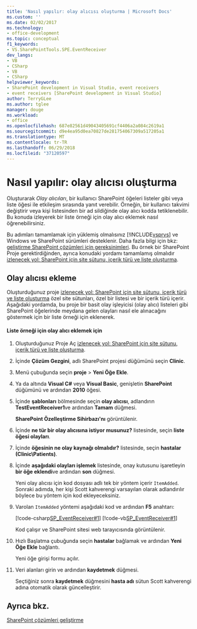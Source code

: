 ```yaml
---
title: 'Nasıl yapılır: olay alıcısı oluşturma | Microsoft Docs'
ms.custom: ''
ms.date: 02/02/2017
ms.technology:
- office-development
ms.topic: conceptual
f1_keywords:
- VS.SharePointTools.SPE.EventReceiver
dev_langs:
- VB
- CSharp
- VB
- CSharp
helpviewer_keywords:
- SharePoint development in Visual Studio, event receivers
- event receivers [SharePoint development in Visual Studio]
author: TerryGLee
ms.author: tglee
manager: douge
ms.workload:
- office
ms.openlocfilehash: 687e82561d49043405691cf4406a2a084c2619a1
ms.sourcegitcommit: d9e4ea95d0ea70827de281754067309a517205a1
ms.translationtype: MT
ms.contentlocale: tr-TR
ms.lasthandoff: 06/29/2018
ms.locfileid: "37120597"
---
```

# <a name="how-to-create-an-event-receiver"></a>Nasıl yapılır: olay alıcısı oluşturma
  Oluşturarak *Olay alıcıları*, bir kullanıcı SharePoint öğeleri listeler gibi veya liste öğesi ile etkileşim sırasında yanıt verebilir. Örneğin, bir kullanıcı takvimi değiştirir veya kişi listesinden bir ad sildiğinde olay alıcı kodda tetiklenebilir. Bu konuda izleyerek bir liste örneği için olay alıcı eklemek nasıl öğrenebilirsiniz.  
  
 Bu adımları tamamlamak için yüklemiş olmalısınız [!INCLUDE[vsprvs](../sharepoint/includes/vsprvs-md.md)] ve Windows ve SharePoint sürümleri desteklenir. Daha fazla bilgi için bkz: [geliştirme SharePoint çözümleri için gereksinimleri](../sharepoint/requirements-for-developing-sharepoint-solutions.md). Bu örnek bir SharePoint Proje gerektirdiğinden, ayrıca konudaki yordamı tamamlamış olmalıdır [izlenecek yol: SharePoint için site sütunu, içerik türü ve liste oluşturma](../sharepoint/walkthrough-create-a-site-column-content-type-and-list-for-sharepoint.md).  
  
## <a name="adding-an-event-receiver"></a>Olay alıcısı ekleme  
 Oluşturduğunuz proje [izlenecek yol: SharePoint için site sütunu, içerik türü ve liste oluşturma](../sharepoint/walkthrough-create-a-site-column-content-type-and-list-for-sharepoint.md) özel site sütunları, özel bir listesi ve bir içerik türü içerir. Aşağıdaki yordamda, bu proje bir basit olay işleyicisi (olay alıcı) listeleri gibi SharePoint öğelerinde meydana gelen olayları nasıl ele alınacağını göstermek için bir liste örneği için eklenerek.  
  
#### <a name="to-add-an-event-receiver-to-the-list-instance"></a>Liste örneği için olay alıcı eklemek için  
  
1.  Oluşturduğunuz Proje Aç [izlenecek yol: SharePoint için site sütunu, içerik türü ve liste oluşturma](../sharepoint/walkthrough-create-a-site-column-content-type-and-list-for-sharepoint.md).  
  
2.  İçinde **Çözüm Gezgini**, adlı SharePoint projesi düğümünü seçin **Clinic**.  
  
3.  Menü çubuğunda seçin **proje** > **Yeni Öğe Ekle**.  
  
4.  Ya da altında **Visual C#** veya **Visual Basic**, genişletin **SharePoint** düğümünü ve ardından **2010** öğesi.  
  
5.  İçinde **şablonları** bölmesinde seçin **olay alıcısı**, adlandırın **TestEventReceiver1**ve ardından **Tamam** düğmesi.  
  
     **SharePoint Özelleştirme Sihirbazı'nı** görüntülenir.  
  
6.  İçinde **ne tür bir olay alıcısına istiyor musunuz?** listesinde, seçin **liste öğesi olayları**.  
  
7.  İçinde **öğesinin ne olay kaynağı olmalıdır?** listesinde, seçin **hastalar (Clinic\Patients)**.  
  
8.  İçinde **aşağıdaki olayları işlemek** listesinde, onay kutusunu işaretleyin **bir öğe eklendi**ve ardından **son** düğmesi.  
  
     Yeni olay alıcısı için kod dosyası adlı tek bir yöntem içerir `ItemAdded`. Sonraki adımda, her kişi Scott kahverengi varsayılan olarak adlandırılır böylece bu yöntem için kod ekleyeceksiniz.  
  
9. Varolan `ItemAdded` yöntemi aşağıdaki kod ve ardından **F5** anahtarı:  
  
     [!code-csharp[SP_EventReceiver#1](../sharepoint/codesnippet/CSharp/CustomField1/TestEventReceiver1/TestEventReceiver1.cs#1)]
     [!code-vb[SP_EventReceiver#1](../sharepoint/codesnippet/VisualBasic/CustomField1_VB/EventReceiver1/EventReceiver1.vb#1)]  
  
     Kod çalışır ve SharePoint sitesi web tarayıcısında görüntülenir.  
  
10. Hızlı Başlatma çubuğunda seçin **hastalar** bağlamak ve ardından **Yeni Öğe Ekle** bağlantı.  
  
     Yeni öğe girişi formu açılır.  
  
11. Veri alanları girin ve ardından **kaydetmek** düğmesi.  
  
     Seçtiğiniz sonra **kaydetmek** düğmesini **hasta adı** sütun Scott kahverengi adına otomatik olarak güncelleştirir.  
  
## <a name="see-also"></a>Ayrıca bkz.
 [SharePoint çözümleri geliştirme](../sharepoint/developing-sharepoint-solutions.md)  
  
